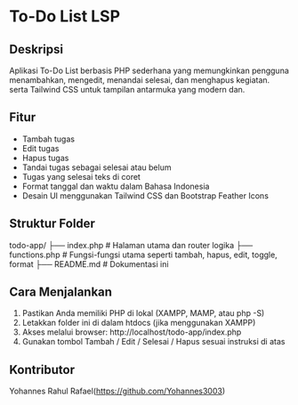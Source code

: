 # To-Do List LSP

## Deskripsi

Aplikasi To-Do List berbasis PHP sederhana yang memungkinkan pengguna menambahkan, mengedit, menandai selesai, dan menghapus kegiatan. serta Tailwind CSS untuk tampilan antarmuka yang modern dan.

## Fitur

- Tambah tugas
- Edit tugas
- Hapus tugas
- Tandai tugas sebagai selesai atau belum
- Tugas yang selesai teks di coret
- Format tanggal dan waktu dalam Bahasa Indonesia
- Desain UI menggunakan Tailwind CSS dan Bootstrap Feather Icons

## Struktur Folder

todo-app/
├── index.php # Halaman utama dan router logika
├── functions.php # Fungsi-fungsi utama seperti tambah, hapus, edit, toggle, format
├── README.md # Dokumentasi ini

## Cara Menjalankan

1. Pastikan Anda memiliki PHP di lokal (XAMPP, MAMP, atau php -S)
2. Letakkan folder ini di dalam htdocs (jika menggunakan XAMPP)
3. Akses melalui browser: http://localhost/todo-app/index.php
4. Gunakan tombol Tambah / Edit / Selesai / Hapus sesuai instruksi di atas

## Kontributor

Yohannes Rahul Rafael(https://github.com/Yohannes3003)
